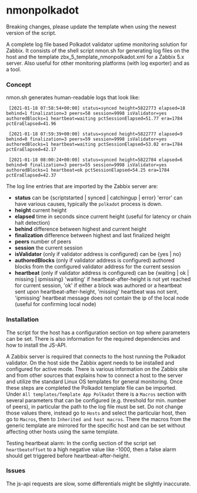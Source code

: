 # nmonpolkadot

Breaking changes, please update the template when using the newest version of the script.

A complete log file based Polkadot validator uptime monitoring solution for Zabbix. It consists of the shell script nmon.sh for generating log files on the host and the template zbx_5_template_nmonpolkadot.xml for a Zabbix 5.x server. Also useful for other monitoring platforms (with log exporter) and as a tool.

### Concept

nmon.sh generates human-readable logs that look like:

`
[2021-01-18 07:58:54+00:00] status=synced height=5822773 elapsed=18 behind=1 finalization=3 peers=58 session=9998 isValidator=yes authoredBlocks=1 heartbeat=waiting pctSessionElapsed=51.77 era=1784 pctEraElapsed=41.96`
 
`
[2021-01-18 07:59:39+00:00] status=synced height=5822777 elapsed=9 behind=0 finalization=3 peers=59 session=9998 isValidator=yes authoredBlocks=1 heartbeat=waiting pctSessionElapsed=53.02 era=1784 pctEraElapsed=42.17`
 
`
[2021-01-18 08:00:24+00:00] status=synced height=5822784 elapsed=6 behind=0 finalization=3 peers=55 session=9998 isValidator=yes authoredBlocks=1 heartbeat=ok pctSessionElapsed=54.25 era=1784 pctEraElapsed=42.37`

The log line entries that are imported by the Zabbix server are:

* **status** can be {scriptstarted | synced | catchingup | error} 'error' can have various causes, typically the `polkadot` process is down.
* **height** current height
* **elapsed** time in seconds since current height (useful for latency or chain halt detection)
* **behind** difference between highest and current height
* **finalization** difference between highest and last finalized height
* **peers** number of peers
* **session** the current session
* **isValidator** (only if validator address is configured) can be {yes | no}
* **authoredBlocks** (only if validator address is configured) authored blocks from the configured validator address for the current session
* **heartbeat** (only if validator address is configured) can be {waiting | ok | missing | ipmissing} 'waiting' if heartbeat-after-height is not yet reached for current session, 'ok' if either a block was authored or a heartbeat sent upon heartbeat-after-height, 'missing' heartbeat was not sent, 'ipmissing' heartbeat message does not contain the ip of the local node (useful for confirming local node)

### Installation

The script for the host has a configuration section on top where parameters can be set. There is also information for the required dependencies and how to install the JS-API.

A Zabbix server is required that connects to the host running the Polkadot validator. On the host side the Zabbix agent needs to be installed and configured for active mode. There is various information on the Zabbix site and from other sources that explains how to connect a host to the server and utilize the standard Linux OS templates for general monitoring. Once these steps are completed the Polkadot template file can be imported. Under `All templates/Template App Polkadot` there is a `Macros` section with several parameters that can be configured (e.g. threshold for min. number of peers), in particular the path to the log file must be set. Do not change those values there, instead go to `Hosts` and select the particular host, then go to `Macros`, then to `Inherited and host macros`. There the macros from the generic template are mirrored for the specific host and can be set without affecting other hosts using the same template.

Testing heartbeat alarm: In the config section of the script set `heartbeatoffset` to a high negative value like -1000, then a false alarm should get triggered before heartbeat-after-height. 

### Issues

The js-api requests are slow, some differentials might be slightly inaccurate.
